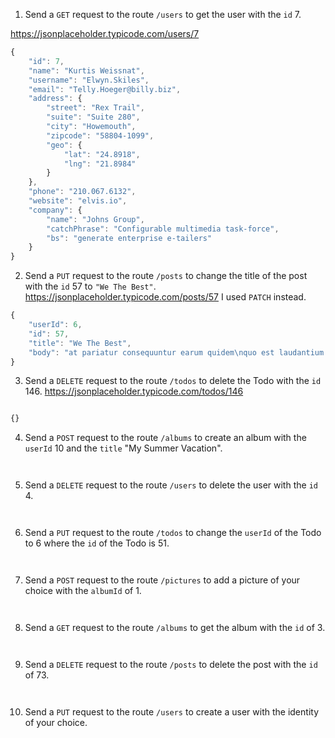 1.  Send a `GET` request to the route `/users` to get the user with the `id` 7.

https://jsonplaceholder.typicode.com/users/7
```js
{
    "id": 7,
    "name": "Kurtis Weissnat",
    "username": "Elwyn.Skiles",
    "email": "Telly.Hoeger@billy.biz",
    "address": {
        "street": "Rex Trail",
        "suite": "Suite 280",
        "city": "Howemouth",
        "zipcode": "58804-1099",
        "geo": {
            "lat": "24.8918",
            "lng": "21.8984"
        }
    },
    "phone": "210.067.6132",
    "website": "elvis.io",
    "company": {
        "name": "Johns Group",
        "catchPhrase": "Configurable multimedia task-force",
        "bs": "generate enterprise e-tailers"
    }
}
```

2.  Send a `PUT` request to the route `/posts` to change the title of the post with the `id` 57 to `"We The Best"`.
https://jsonplaceholder.typicode.com/posts/57
I used `PATCH` instead.

```js
{
    "userId": 6,
    "id": 57,
    "title": "We The Best",
    "body": "at pariatur consequuntur earum quidem\nquo est laudantium soluta voluptatem\nqui ullam et est\net cum voluptas voluptatum repellat est"
}

```


3.  Send a `DELETE` request to the route `/todos` to delete the Todo with the `id` 146.
https://jsonplaceholder.typicode.com/todos/146

```js

{}

```


4.  Send a `POST` request to the route `/albums` to create an album with the `userId` 10 and the `title` "My Summer Vacation".

```js



```


5.  Send a `DELETE` request to the route `/users` to delete the user with the `id` 4.

```js



```


6.  Send a `PUT` request to the route `/todos` to change the `userId` of the Todo to 6 where the `id` of the Todo is 51.

```js



```


7.  Send a `POST` request to the route `/pictures` to add a picture of your choice with the `albumId` of 1.

```js



```


8.  Send a `GET` request to the route `/albums` to get the album with the `id` of 3.

```js



```


9.  Send a `DELETE` request to the route `/posts` to delete the post with the `id` of 73.

```js



```


10. Send a `PUT` request to the route `/users` to create a user with the identity of your choice.

```js



```
